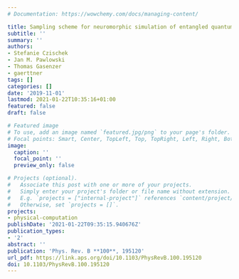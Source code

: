 ```yaml
---
# Documentation: https://wowchemy.com/docs/managing-content/

title: Sampling scheme for neuromorphic simulation of entangled quantum systems
subtitle: ''
summary: ''
authors:
- Stefanie Czischek
- Jan M. Pawlowski
- Thomas Gasenzer
- gaerttner
tags: []
categories: []
date: '2019-11-01'
lastmod: 2021-01-22T10:35:16+01:00
featured: false
draft: false

# Featured image
# To use, add an image named `featured.jpg/png` to your page's folder.
# Focal points: Smart, Center, TopLeft, Top, TopRight, Left, Right, BottomLeft, Bottom, BottomRight.
image:
  caption: ''
  focal_point: ''
  preview_only: false

# Projects (optional).
#   Associate this post with one or more of your projects.
#   Simply enter your project's folder or file name without extension.
#   E.g. `projects = ["internal-project"]` references `content/project/deep-learning/index.md`.
#   Otherwise, set `projects = []`.
projects:
- physical-computation
publishDate: '2021-01-22T09:35:15.940676Z'
publication_types:
- '2'
abstract: ''
publication: 'Phys. Rev. B **100**, 195120'
url_pdf: https://link.aps.org/doi/10.1103/PhysRevB.100.195120
doi: 10.1103/PhysRevB.100.195120
---
```

